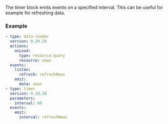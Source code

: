 The timer block emits events on a specified interval. This can be useful for example for refreshing
data.

### Example

```yaml
- type: data-loader
  version: 0.20.28
  actions:
    onLoad:
      type: resource.query
      resource: news
  events:
    listen:
      refresh: refreshNews
    emit:
      data: news
- type: timer
  version: 0.20.28
  parameters:
    interval: 60
  events:
    emit:
      interval: refreshNews
```
